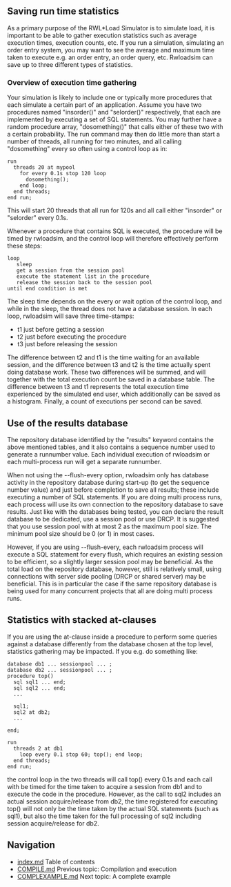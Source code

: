 ## Saving run time statistics 
As a primary purpose of the RWL*Load Simulator is to simulate load, it 
is important to be able to gather execution statistics such as average 
execution times, execution counts, etc.
If you run a simulation, simulating an order entry system, you may 
want to see the average and maximum time taken to execute e.g. an order 
entry, an order query, etc.
Rwloadsim can save up to three different types of statistics. 

### Overview of execution time gathering 
Your simulation is likely to include one or typically more procedures 
that each simulate a certain part of an application.
Assume you have two procedures named "insorder()" and "selorder()" 
respectively, that each are implemented by executing a set of SQL 
statements.
You may further have a random procedure array, "dosomething()" that 
calls either of these two with a certain probability.
The run command may then do little more than start a number of threads, 
all running for two minutes, and all calling "dosomething" every so 
often using a control loop as in: 
```
run
  threads 20 at mypool
    for every 0.1s stop 120 loop
      dosomething();
    end loop;
  end threads;
end run;
```
This will start 20 threads that all run for 120s and all call either 
"insorder" or "selorder" every 0.1s. 

Whenever a procedure that contains SQL is executed, the procedure will 
be timed by rwloadsim, and the control loop will therefore effectively 
perform these steps: 
```
loop
   sleep
   get a session from the session pool
   execute the statement list in the procedure
   release the session back to the session pool
until end condition is met 
```
The sleep time depends on the every or wait option of the control loop, 
and while in the sleep, the thread does not have a database session.
In each loop, rwloadsim will save three time-stamps: 
 * t1 just before getting a session
 * t2 just before executing the procedure
 * t3 just before releasing the session

The difference between t2 and t1 is the time waiting for an available 
session, and the difference between t3 and t2 is the time actually 
spent doing database work.
These two differences will be summed, and will together with the total 
execution count be saved in a database table.
The difference between t3 and t1 represents the total execution time experienced by
the simulated end user, which additionally can be saved as a histogram.
Finally, a count of executions per second can be saved. 

## Use of the results database
The repository database identified by the "results" keyword contains 
the above mentioned tables, and it also contains a sequence number used 
to generate a runnumber value.
Each individual execution of rwloadsim or each multi-process run
will get a separate runnumber.

When not using the --flush-every option, rwloadsim only has database 
activity in the repository database during start-up (to get the sequence 
number value) and just before completion to save all results; these
include executing a number of SQL statements.
If you are doing multi process runs, each process will use its own 
connection to the repository database to save results.
Just like with the databases being tested, you can declare the result 
database to be dedicated, use a session pool or use DRCP.
It is suggested that you use session pool with at most 2 as the maximum 
pool size.
The minimum pool size should be 0 (or 1) in most cases.

However, if you are using --flush-every, each rwloadsim process will 
execute a SQL statement for every flush, which requires an existing 
session to be efficient, so a slightly larger session pool may be beneficial.
As the total load on the repository database, however, still is 
relatively small, using connections with server side pooling (DRCP or 
shared server) may be beneficial.
This is in particular the case if the same repository database is being 
used for many concurrent projects that all are doing multi process runs.

## Statistics with stacked at-clauses
If you are using the at-clause inside a procedure to perform some 
queries against a database differently from the database chosen at the 
top level, statistics gathering may be impacted.
If you e.g. do something like:
```
database db1 ... sessionpool ... ;
database db2 ... sessionpool ... ;
procedure top()
  sql sql1 ... end;
  sql sql2 ... end;
  ...

  sql1;
  sql2 at db2;
  ...

end;

run 
  threads 2 at db1
    loop every 0.1 stop 60; top(); end loop;
  end threads;
end run;
```
the control loop in the two threads will call top() every 0.1s and each 
call with be timed for the time taken to acquire a session from db1 and 
to execute the code in the procedure.
However, as the call to sql2 includes an actual session acquire/release 
from db2, the time registered for executing top() will not only be the 
time taken by the actual SQL statements (such as sql1), but also the 
time taken for the full processing of sql2 including session 
acquire/release for db2.

## Navigation
* [index.md](index.md) Table of contents
* [COMPILE.md](COMPILE.md) Previous topic: Compilation and execution
* [COMPLEXAMPLE.md](COMPLEXAMPLE.md) Next topic: A complete example
